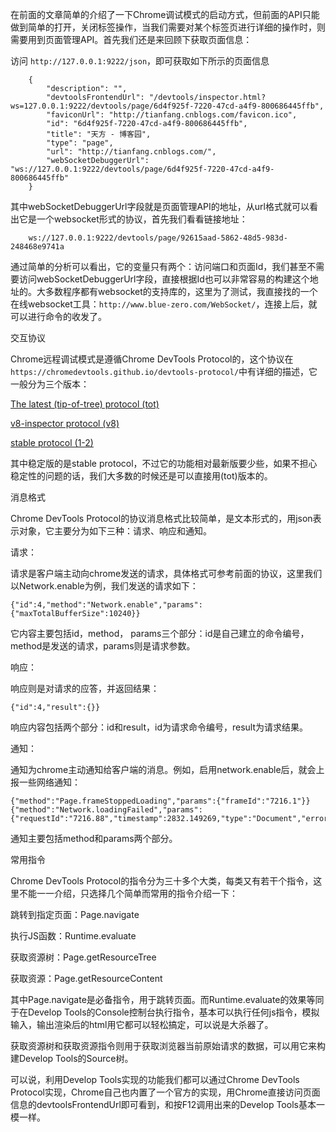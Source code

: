 在前面的文章简单的介绍了一下Chrome调试模式的启动方式，但前面的API只能做到简单的打开，关闭标签操作，当我们需要对某个标签页进行详细的操作时，则需要用到页面管理API。首先我们还是来回顾下获取页面信息：

访问 `http://127.0.0.1:9222/json`，即可获取如下所示的页面信息

```
    {
        "description": "",
        "devtoolsFrontendUrl": "/devtools/inspector.html?ws=127.0.0.1:9222/devtools/page/6d4f925f-7220-47cd-a4f9-800686445ffb",
        "faviconUrl": "http://tianfang.cnblogs.com/favicon.ico",
        "id": "6d4f925f-7220-47cd-a4f9-800686445ffb",
        "title": "天方 - 博客园",
        "type": "page",
        "url": "http://tianfang.cnblogs.com/",
        "webSocketDebuggerUrl": "ws://127.0.0.1:9222/devtools/page/6d4f925f-7220-47cd-a4f9-800686445ffb"
    }
```

其中webSocketDebuggerUrl字段就是页面管理API的地址，从url格式就可以看出它是一个websocket形式的协议，首先我们看看链接地址：
```
    ws://127.0.0.1:9222/devtools/page/92615aad-5862-48d5-983d-248468e9741a
```

通过简单的分析可以看出，它的变量只有两个：访问端口和页面Id，我们甚至不需要访问webSocketDebuggerUrl字段，直接根据Id也可以非常容易的构建这个地址的。大多数程序都有websocket的支持库的，这里为了测试，我直接找的一个在线websocket工具：`http://www.blue-zero.com/WebSocket/`，连接上后，就可以进行命令的收发了。

 

交互协议

Chrome远程调试模式是遵循Chrome DevTools Protocol的，这个协议在`https://chromedevtools.github.io/devtools-protocol/`中有详细的描述，它一般分为三个版本：

[The latest (tip-of-tree) protocol (tot)](https://chromedevtools.github.io/devtools-protocol/tot/)

[v8-inspector protocol (v8)](https://chromedevtools.github.io/devtools-protocol/v8/)

[stable protocol (1-2)](https://chromedevtools.github.io/devtools-protocol/1-2/)

其中稳定版的是stable protocol，不过它的功能相对最新版要少些，如果不担心稳定性的问题的话，我们大多数的时候还是可以直接用(tot)版本的。

 

消息格式

Chrome DevTools Protocol的协议消息格式比较简单，是文本形式的，用json表示对象，它主要分为如下三种：请求、响应和通知。

请求：

请求是客户端主动向chrome发送的请求，具体格式可参考前面的协议，这里我们以Network.enable为例，我们发送的请求如下：

    {"id":4,"method":"Network.enable","params":{"maxTotalBufferSize":10240}}

它内容主要包括id，method， params三个部分：id是自己建立的命令编号，method是发送的请求，params则是请求参数。

响应：

响应则是对请求的应答，并返回结果：

    {"id":4,"result":{}}

响应内容包括两个部分：id和result，id为请求命令编号，result为请求结果。

通知：

通知为chrome主动通知给客户端的消息。例如，启用network.enable后，就会上报一些网络通知：

    {"method":"Page.frameStoppedLoading","params":{"frameId":"7216.1"}} 
    {"method":"Network.loadingFailed","params":{"requestId":"7216.88","timestamp":2832.149269,"type":"Document","errorText":"","canceled":true}}

  通知主要包括method和params两个部分。　　

 

常用指令

Chrome DevTools Protocol的指令分为三十多个大类，每类又有若干个指令，这里不能一一介绍，只选择几个简单而常用的指令介绍一下：

跳转到指定页面：Page.navigate

执行JS函数：Runtime.evaluate

获取资源树：Page.getResourceTree

获取资源：Page.getResourceContent

其中Page.navigate是必备指令，用于跳转页面。而Runtime.evaluate的效果等同于在Develop Tools的Console控制台执行指令，基本可以执行任何js指令，模拟输入，输出渲染后的html用它都可以轻松搞定，可以说是大杀器了。

    

获取资源树和获取资源指令则用于获取浏览器当前原始请求的数据，可以用它来构建Develop Tools的Source树。

    

可以说，利用Develop Tools实现的功能我们都可以通过Chrome DevTools Protocol实现，Chrome自己也内置了一个官方的实现，用Chrome直接访问页面信息的devtoolsFrontendUrl即可看到，和按F12调用出来的Develop Tools基本一模一样。
